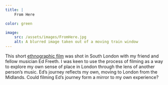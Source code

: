 ```yaml
---
title: | 
    From Here

color: green

image:
    src: /assets/images/FromHere.jpg
    alt: A blurred image taken out of a moving train window
---
```

This short [ethnographic film][website] was shot in South London with my friend and fellow musician Ed Freeth. I was keen to use the process of filming as a way to explore my own sense of place in London through the lens of another person’s music. Ed’s journey reflects my own, moving to London from the Midlands. Could filming Ed’s journey form a mirror to my own experience?

[website]:https://youtu.be/6aL6GteYBHY?si=j28PHKgSM2ewHEpV